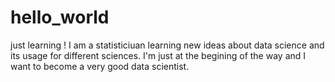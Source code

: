 # hello_world
just learning !
I am a statisticiuan learning new ideas about data science and its usage for different sciences.
I'm just at the begining of the way and I want to become a very good data scientist.
